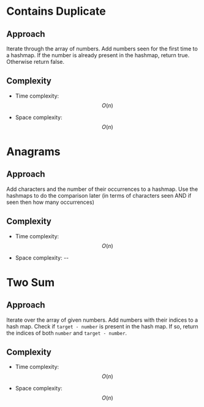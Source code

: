 # Contains Duplicate

## Approach
Iterate through the array of numbers. Add numbers seen for the first time to a hashmap.
If the number is already present in the hashmap, return true.
Otherwise return false.

## Complexity
- Time complexity: $$O(n)$$

- Space complexity: $$O(n)$$

# Anagrams

## Approach
Add characters and the number of their occurrences to a hashmap.
Use the hashmaps to do the comparison later (in terms of characters seen AND if seen then how many occurrences)

## Complexity
- Time complexity: $$O(n)$$

- Space complexity: --

# Two Sum

## Approach
Iterate over the array of given numbers. Add numbers with their indices to a hash map. Check if `target - number` is present in the hash map.
If so, return the indices of both `number` and `target - number`.

## Complexity
- Time complexity: $$O(n)$$

- Space complexity: $$O(n)$$